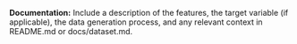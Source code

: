 **Documentation:** Include a description of the features, the target variable (if applicable), the data
generation process, and any relevant context in README.md or docs/dataset.md.